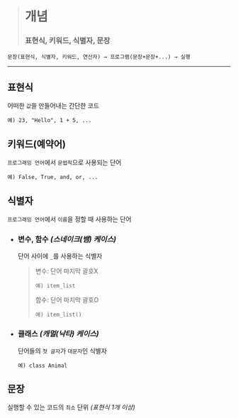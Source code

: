># 개념
>### 표현식, 키워드, 식별자, 문장
```angular2html
문장(표현식, 식별자, 키워드, 연산자) → 프로그램(문장+문장+...) → 실행
```
---

## 표현식
어떠한 `값`을 만들어내는 간단한 코드
```angular2html
예) 23, "Hello", 1 + 5, ...
```

## 키워드(예약어)
`프로그래밍 언어`에서 `문법적`으로 사용되는 단어
```angular2html
예) False, True, and, or, ...
```

## 식별자
`프로그래밍 언어`에서 `이름`을 정할 때 사용하는 단어

+ ### 변수, 함수 *(스네이크(뱀) 케이스)*
  단어 사이에 `_`를 사용하는 식별자
  >변수: 단어 마지막 괄호X
  >```
  >예) item_list
  >```
  >
  >함수: 단어 마지막 괄호O
  >```
  >예) item_list()
  >```

+ ### 클래스 *(캐멀(낙타) 케이스)*
  단어들의 `첫 글자`가 `대문자`인 식별자
  ```
  예) class Animal
  ```

## 문장
실행할 수 있는 코드의 `최소` 단위 *(표현식 1개 이상)*


